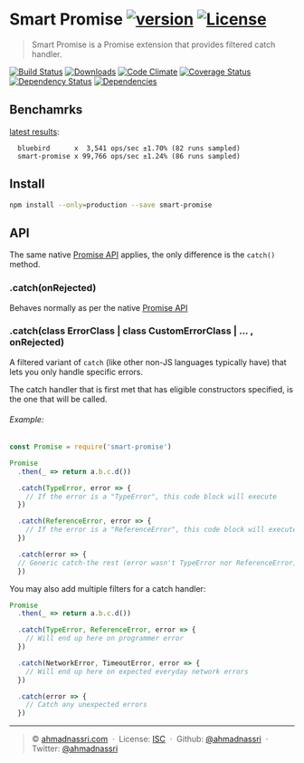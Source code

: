 # Smart Promise [![version][npm-version]][npm-url] [![License][license-image]][license-url]

> Smart Promise is a Promise extension that provides filtered catch handler.

[![Build Status][travis-image]][travis-url]
[![Downloads][npm-downloads]][npm-url]
[![Code Climate][codeclimate-quality]][codeclimate-url]
[![Coverage Status][codeclimate-coverage]][codeclimate-url]
[![Dependency Status][dependencyci-image]][dependencyci-url]
[![Dependencies][david-image]][david-url]

## Benchamrks

[latest results](https://github.com/ahmadnassri/benchmark-node-promise-catch):

```
  bluebird      x  3,541 ops/sec ±1.70% (82 runs sampled)
  smart-promise x 99,766 ops/sec ±1.24% (86 runs sampled)
```

## Install

```bash
npm install --only=production --save smart-promise
```

## API

The same native [Promise API](https://developer.mozilla.org/en/docs/Web/JavaScript/Reference/Global_Objects/Promise) applies, the only difference is the `catch()` method.

### .catch(onRejected)

Behaves normally as per the native [Promise API](https://developer.mozilla.org/en-US/docs/Web/JavaScript/Reference/Global_Objects/Promise/catch)

### .catch(class ErrorClass | class CustomErrorClass | ... , onRejected)

A filtered variant of `catch` (like other non-JS languages typically have) that lets you only handle specific errors.

The catch handler that is first met that has eligible constructors specified, is the one that will be called.

###### Example:

```js
const Promise = require('smart-promise')
```

```js
Promise
  .then(_ => return a.b.c.d())

  .catch(TypeError, error => {
    // If the error is a "TypeError", this code block will execute
  })

  .catch(ReferenceError, error => {
    // If the error is a "ReferenceError", this code block will execute instead
  })

  .catch(error => {
  // Generic catch-the rest (error wasn't TypeError nor ReferenceError)
  })
```

You may also add multiple filters for a catch handler:

```js
Promise
  .then(_ => return a.b.c.d())

  .catch(TypeError, ReferenceError, error => {
    // Will end up here on programmer error
  })

  .catch(NetworkError, TimeoutError, error => {
    // Will end up here on expected everyday network errors
  })

  .catch(error => {
    // Catch any unexpected errors
  })
```

---
> :copyright: [ahmadnassri.com](https://www.ahmadnassri.com/) &nbsp;&middot;&nbsp;
> License: [ISC][license-url] &nbsp;&middot;&nbsp;
> Github: [@ahmadnassri](https://github.com/ahmadnassri) &nbsp;&middot;&nbsp;
> Twitter: [@ahmadnassri](https://twitter.com/ahmadnassri)

[license-url]: http://choosealicense.com/licenses/isc/
[license-image]: https://img.shields.io/github/license/ahmadnassri/smart-promise.svg?style=flat-square

[travis-url]: https://travis-ci.org/ahmadnassri/smart-promise
[travis-image]: https://img.shields.io/travis/ahmadnassri/smart-promise.svg?style=flat-square

[npm-url]: https://www.npmjs.com/package/smart-promise
[npm-version]: https://img.shields.io/npm/v/smart-promise.svg?style=flat-square
[npm-downloads]: https://img.shields.io/npm/dm/smart-promise.svg?style=flat-square

[codeclimate-url]: https://codeclimate.com/github/ahmadnassri/smart-promise
[codeclimate-quality]: https://img.shields.io/codeclimate/github/ahmadnassri/smart-promise.svg?style=flat-square
[codeclimate-coverage]: https://img.shields.io/codeclimate/coverage/github/ahmadnassri/smart-promise.svg?style=flat-square

[david-url]: https://david-dm.org/ahmadnassri/smart-promise
[david-image]: https://img.shields.io/david/ahmadnassri/smart-promise.svg?style=flat-square

[dependencyci-url]: https://dependencyci.com/github/ahmadnassri/smart-promise
[dependencyci-image]: https://dependencyci.com/github/ahmadnassri/smart-promise/badge?style=flat-square
